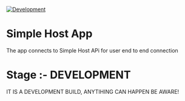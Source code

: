 [![Development](https://github.com/ahqsoftwares/Simple-Host-App/actions/workflows/node.js.yml/badge.svg)](https://github.com/ahqsoftwares/Simple-Host-App/actions/workflows/node.js.yml)

# Simple Host App
The app connects to Simple Host APi for user end to end connection

# Stage :- DEVELOPMENT

IT IS A DEVELOPMENT BUILD, ANYTIHING CAN HAPPEN BE AWARE!
